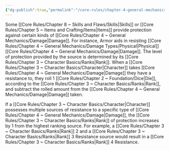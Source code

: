 ```yaml
---
{"dg-publish":true,"permalink":"/core-rules/chapter-4-general-mechanics/resistances/"}
---
```


Some [[Core Rules/Chapter 8 ~ Skills and Flaws/Skills\|Skills]] or [[Core Rules/Chapter 5 ~ Items and Crafting/Items\|Items]] provide protection against certain kinds of [[Core Rules/Chapter 4 ~ General Mechanics/Damage\|Damage]]. For instance, Armor aids in resisting [[Core Rules/Chapter 4 ~ General Mechanics/Damage Types/Physical\|Physical]] [[Core Rules/Chapter 4 ~ General Mechanics/Damage\|Damage]]. The level of protection provided by the source is determined by its [[Core Rules/Chapter 3 ~ Character Basics/Ranks\|Rank]]. When a [[Core Rules/Chapter 3 ~ Character Basics/Character\|Character]] takes [[Core Rules/Chapter 4 ~ General Mechanics/Damage\|Damage]] they have a resistance to, they roll 1 [[Core Rules/Chapter 2 ~ Foundation/Dice\|Die]], according to the [[Core Rules/Chapter 3 ~ Character Basics/Ranks\|Rank]], and subtract the rolled amount from the [[Core Rules/Chapter 4 ~ General Mechanics/Damage\|Damage]] taken.

If a [[Core Rules/Chapter 3 ~ Character Basics/Character\|Character]] possesses multiple sources of resistance to a specific type of [[Core Rules/Chapter 4 ~ General Mechanics/Damage\|Damage]], the [[Core Rules/Chapter 3 ~ Character Basics/Ranks\|Rank]] of protection increases by 1 from the highest ranking source. For example, a [[Core Rules/Chapter 3 ~ Character Basics/Ranks\|Rank]] 2 and a [[Core Rules/Chapter 3 ~ Character Basics/Ranks\|Rank]] 3 Resistance source would result in a [[Core Rules/Chapter 3 ~ Character Basics/Ranks\|Rank]] 4 Resistance.